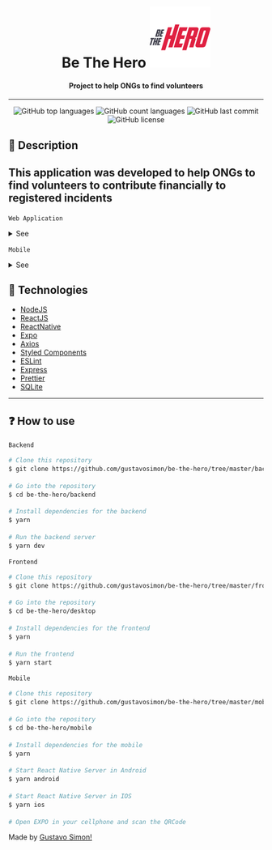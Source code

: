 <h1 align="center">Be The Hero
    <img src="./.github/logo.svg" />
</h1>

<h4 align="center">
    Project to help ONGs to find volunteers
</h4>

---

<p align="center">
  <img alt="GitHub top languages" src="https://img.shields.io/github/languages/top/gustavosimon/be-the-hero.svg">

  <img alt="GitHub count languages" src="https://img.shields.io/github/languages/count/gustavosimon/be-the-hero.svg">

  <img alt="GitHub last commit" src="https://img.shields.io/github/last-commit/gustavosimon/be-the-hero.svg">

  <img alt="GitHub license" src="https://img.shields.io/github/license/gustavosimon/be-the-hero.svg">
</p>

<h2>📔 Description</h2>

## This application was developed to help ONGs to find volunteers to contribute financially to registered incidents

`Web Application`

<details>
  <summary>See</summary>

![Frontend1](.github/frontend.png)
![Frontend2](.github/cadastrados.png)

</details>

`Mobile`

<details>
  <summary>See</summary>

![Frontend3](.github/mobile.jpg)

</details>

<h2>🚀 Technologies</h2>

- [NodeJS](https://nodejs.org)
- [ReactJS](https://reactjs.org/)
- [ReactNative](https://reactnative.dev/)
- [Expo](https://expo.io/)
- [Axios](https://github.com/axios/axios)
- [Styled Components](https://styled-components.com/)
- [ESLint](https://eslint.org/)
- [Express](https://expressjs.com/pt-br/)
- [Prettier](https://prettier.io/)
- [SQLite](https://www.sqlite.org/index.html)

---

<h2>❓ How to use</h2>

`Backend`

```bash
# Clone this repository
$ git clone https://github.com/gustavosimon/be-the-hero/tree/master/backend

# Go into the repository
$ cd be-the-hero/backend

# Install dependencies for the backend
$ yarn

# Run the backend server
$ yarn dev
```

`Frontend`

```bash
# Clone this repository
$ git clone https://github.com/gustavosimon/be-the-hero/tree/master/frontend

# Go into the repository
$ cd be-the-hero/desktop

# Install dependencies for the frontend
$ yarn

# Run the frontend
$ yarn start

```

`Mobile`

```bash
# Clone this repository
$ git clone https://github.com/gustavosimon/be-the-hero/tree/master/mobile

# Go into the repository
$ cd be-the-hero/mobile

# Install dependencies for the mobile
$ yarn

# Start React Native Server in Android
$ yarn android

# Start React Native Server in IOS
$ yarn ios

# Open EXPO in your cellphone and scan the QRCode
```

Made by [Gustavo Simon!](https://www.linkedin.com/in/gustavo-simon)
